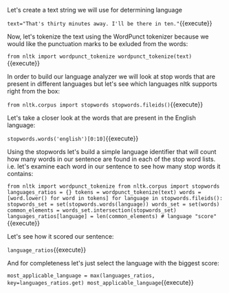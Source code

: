 Let's create a text string we will use for determining language

`text="That's thirty minutes away. I'll be there in ten."`{{execute}}

Now, let's tokenize the text using the WordPunct tokenizer because we would like the punctuation marks to be exluded from the words:

`from nltk import wordpunct_tokenize
wordpunct_tokenize(text)`{{execute}}

In order to build our language analyzer we will look at stop words that are present in different languages but let's see
which languages nltk supports right from the box:

`from nltk.corpus import stopwords
stopwords.fileids()`{{execute}}

Let's take a closer look at the words that are present in the English language:

`stopwords.words('english')[0:10]`{{execute}}

Using the stopwords let's build a simple language identifier that will count how many words in our sentence are found
in each of the stop word lists. i.e. let's examine each word in our sentence to see how many stop words it contains:

`from nltk import wordpunct_tokenize
from nltk.corpus import stopwords
languages_ratios = {}
tokens = wordpunct_tokenize(text)
words = [word.lower() for word in tokens]
for language in stopwords.fileids():
    stopwords_set = set(stopwords.words(language))
    words_set = set(words)
    common_elements = words_set.intersection(stopwords_set)
    languages_ratios[language] = len(common_elements) # language "score"`{{execute}}
    
Let's see how it scored our sentence:

`language_ratios`{{execute}}

And for completeness let's just select the language with the biggest score:

`most_applicable_language = max(languages_ratios, key=languages_ratios.get)
most_applicable_language`{{execute}}
